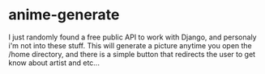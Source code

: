 # anime-generate
I just randomly found a free public API to work with Django, and personaly i'm not into these stuff.
This will generate a picture anytime you open the /home directory, and there is a simple button that redirects the user to get know about artist and etc...
